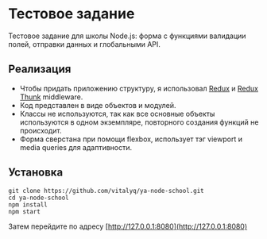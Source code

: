 # Тестовое задание

Тестовое задание для школы Node.js: форма с функциями валидации полей, отправки данных и глобальными API.

## Реализация

- Чтобы придать приложению структуру, я использовал [Redux](https://github.com/reactjs/redux) и [Redux Thunk](https://github.com/gaearon/redux-thunk) middleware.
- Код представлен в виде объектов и модулей.
- Классы не используются, так как все основные объекты используются в одном экземпляре, повторного создания функций не происходит.
- Форма сверстана при помощи flexbox, использует тэг viewport и media queries для адаптивности.

## Установка

```
git clone https://github.com/vitalyq/ya-node-school.git
cd ya-node-school
npm install
npm start
```

Затем перейдите по адресу [http://127.0.0.1:8080](http://127.0.0.1:8080)
